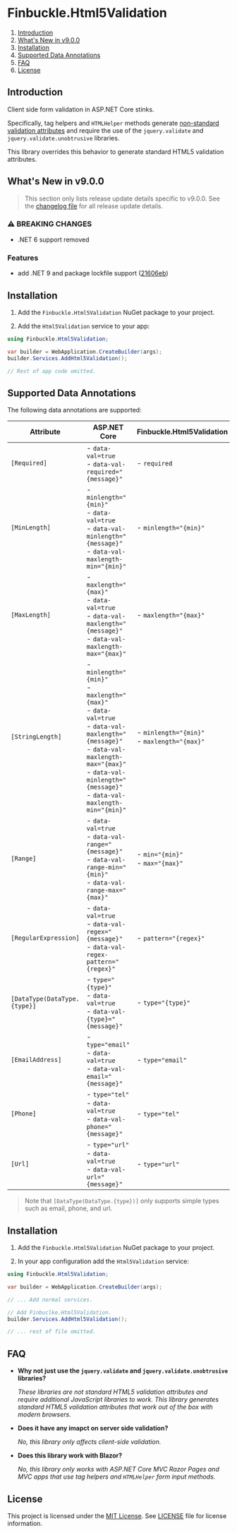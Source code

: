 # Finbuckle.Html5Validation

1. [Introduction](#introduction)
2. [What's New in v<span class="_version">9.0.0</span>](#whats-new)
3. [Installation](#installation)
4. [Supported Data Annotations](#supported-data-annotations)
5. [FAQ](#faq)
6. [License](#license)

## Introduction
Client side form validation in ASP.NET Core stinks.

Specifically, tag helpers and `HTMLHelper` methods
generate [non-standard validation attributes](https://learn.microsoft.com/en-us/aspnet/core/mvc/models/validation?view=aspnetcore-8.0#client-side-validation)
and require the use of the `jquery.validate` and `jquery.validate.unobtrusive` libraries.

This library overrides this behavior to generate standard HTML5 validation attributes.

## <a name="whats-new"></a> What's New in v<span class="_version">9.0.0</span>

> This section only lists release update details specific to v<span class="_version">9.0.0</span>. See
> the [changelog file](CHANGELOG.md) for all release update details.
<!--_release-notes-->

### ⚠ BREAKING CHANGES

* .NET 6 support removed

### Features

* add .NET 9 and package lockfile support ([21606eb](https://github.com/Finbuckle/Finbuckle.Html5Validation/commit/21606eba808f10fcd55fdcc9342c272edaed2d29))
<!--_release-notes-->

## Installation

1. Add the `Finbuckle.Html5Validation` NuGet package to your project.

2. Add the `Html5Validation` service to your app:
```csharp
using Finbuckle.Html5Validation;

var builder = WebApplication.CreateBuilder(args);
builder.Services.AddHtml5Validation();

// Rest of app code omitted.
```

## Supported Data Annotations

The following data annotations are supported:

| Attribute                    | ASP.NET Core                                                                                                                                                                                                                        | Finbuckle.Html5Validation                       |
|------------------------------|-------------------------------------------------------------------------------------------------------------------------------------------------------------------------------------------------------------------------------------|-------------------------------------------------|
| `[Required]`                 | - `data-val=true`<br> - `data-val-required="{message}"`                                                                                                                                                                             | - `required`                                    |
| `[MinLength]`                | - `minlength="{min}"`<br> - `data-val=true`<br> - `data-val-minlength="{message}"` <br>- `data-val-maxlength-min="{min}"`                                                                                                           | - `minlength="{min}"`                           | 
| `[MaxLength]`                | - `maxlength="{max}"`<br> - `data-val=true`<br> - `data-val-maxlength="{message}"` <br>- `data-val-maxlength-max="{max}"`                                                                                                           | - `maxlength="{max}"`                           |                                                                          |
| `[StringLength]`             | - `minlength="{min}"`<br> - `maxlength="{max}"`<br> - `data-val=true`<br> - `data-val-maxlength="{message}"` <br>- `data-val-maxlength-max="{max}"` <br> - `data-val-minlength="{message}"` <br> - `data-val-maxlength-min="{min}"` | - `minlength="{min}"`<br> - `maxlength="{max}"` |
| `[Range]`                    | - `data-val=true`<br> - `data-val-range="{message}"`<br> - `data-val-range-min="{min}"` <br>- `data-val-range-max="{max}"`                                                                                                          | - `min="{min}"`<br> - `max="{max}"`             |
| `[RegularExpression]`        | - `data-val=true`<br> - `data-val-regex="{message}"`<br> - `data-val-regex-pattern="{regex}"`                                                                                                                                       | - `pattern="{regex}"`                           |
| `[DataType(DataType.{type}]` | - `type="{type}"`<br> - `data-val=true`<br> - `data-val-{type}="{message}"`                                                                                                                                                         | - `type="{type}"`                               |
| `[EmailAddress]`             | - `type="email"`<br> - `data-val=true`<br> - `data-val-email="{message}"`                                                                                                                                                           | - `type="email"`                                |
| `[Phone]`                    | - `type="tel"`<br> - `data-val=true`<br> - `data-val-phone="{message}"`                                                                                                                                                             | - `type="tel"`                                  |
| `[Url]`                      | - `type="url"`<br> - `data-val=true`<br> - `data-val-url="{message}"`                                                                                                                                                               | - `type="url"`                                  |

> Note that `[DataType(DataType.{type})]` only supports simple types such as email, phone, and url.

## Installation

1. Add the `Finbuckle.Html5Validation` NuGet package to your project.

2. In your app configuration add the `Html5Validation` service:
```csharp
using Finbuckle.Html5Validation;

var builder = WebApplication.CreateBuilder(args);

// ... Add normal services.

// Add Finbuclke.Html5Validation.
builder.Services.AddHtml5Validation();

// ... rest of file omitted.
```
## FAQ

- **Why not just use the `jquery.validate` and `jquery.validate.unobtrusive` libraries?**

  *These libraries are not standard HTML5 validation attributes and require additional JavaScript libraries to work. 
  This library generates standard HTML5 validation attributes that work out of the box with modern browsers.*


- **Does it have any imapct on server side validation?**

  *No, this library only affects client-side validation.*


- **Does this library work with Blazor?**

  *No, this library only works with ASP.NET Core MVC Razor Pages and MVC apps that use tag helpers and `HTMLHelper` 
  form input methods.*

## License

This project is licensed under the [MIT License](https://opensource.org/license/mit). See [LICENSE](LICENSE) file for
license information.